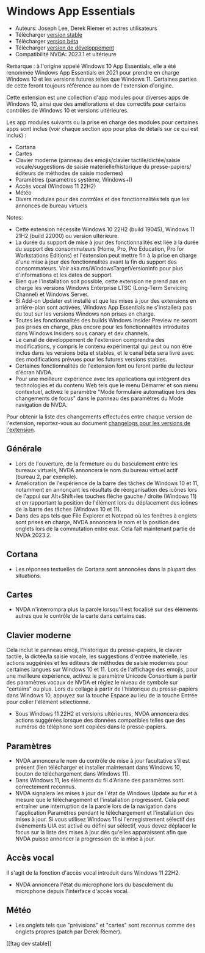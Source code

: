 # Windows App Essentials #

* Auteurs: Joseph Lee, Derek Riemer et autres utilisateurs
* Télécharger [version stable][1]
* Télécharger [version béta][2]
* Télécharger [version de développement][3]
* Compatibilité NVDA: 2023.1 et ultérieure

Remarque : à l'origine appelé Windows 10 App Essentials, elle a été renommée
Windows App Essentials en 2021 pour prendre en charge Windows 10 et les
versions futures telles que Windows 11. Certaines parties de cette feront
toujours référence au nom de l'extension d'origine.

Cette extension est une collection d'app modules pour diverses apps de
Windows 10, ainsi que des améliorations et des correctifs pour certains
contrôles de Windows 10 et versions ultérieures.

Les app modules suivants ou la prise en charge des modules pour certaines
apps sont inclus (voir chaque section app pour plus de détails sur ce qui
est inclus) :

* Cortana
* Cartes
* Clavier moderne (panneau des emojis/clavier tactile/dictée/saisie
  vocale/suggestions de saisie matérielle/historique du
  presse-papiers/éditeurs de méthodes de saisie modernes)
* Paramètres (paramètres système, Windows+I)
* Accès vocal (Windows 11 22H2)
* Météo
* Divers modules pour des contrôles et des fonctionnalités tels que les
  annonces de bureau virtuels

Notes:

* Cette extension nécessite Windows 10 22H2 (build 19045), Windows 11 21H2
  (build 22000) ou version ultérieure.
* La durée du support de mise à jour des fonctionnalités est liée à la durée
  du support des consommateurs (Home, Pro, Pro Education, Pro for
  Workstations Editions) et l'extension peut mettre fin à la prise en charge
  d'une mise à jour des fonctionnalités avant la fin du support des
  consommateurs. Voir aka.ms/WindowsTargetVersioninfo pour plus
  d'informations et les dates de support.
* Bien que l'installation soit possible, cette extension ne prend pas en
  charge les versions Windows Enterprise LTSC (Long-Term Servicing Channel)
  et Windows Server.
* Si Add-on Updater est installé et que les mises à jour des extensions en
  arrière-plan sont activées, Windows App Essentials ne s'installera pas du
  tout sur les versions Windows non prises en charge.
* Toutes les fonctionnalités des builds Windows Insider Preview ne seront
  pas prises en charge, plus encore pour les fonctionnalités introduites
  dans Windows Insiders sous canary et dev channels.
* Le canal de développement de l'extension comprendra des modifications, y
  compris le contenu expérimental qui peut ou non être inclus dans les
  versions béta et stables, et le canal béta sera livré avec des
  modifications prévues pour les futures versions stables.
* Certaines fonctionnalités de l'extension font ou feront partie du lecteur
  d'écran NVDA.
* Pour une meilleure expérience avec les applications qui intègrent des
  technologies et du contenu Web tels que le menu Démarrer et son menu
  contextuel, activez le paramètre "Mode formulaire automatique lors des
  changements de focus" dans le panneau des paramètres du Mode navigation de
  NVDA.

Pour obtenir la liste des changements effectuées entre chaque version de
l'extension, reportez-vous au document [changelogs pour les versions de
l'extension][4].

## Générale

* Lors de l'ouverture, de la fermeture ou du basculement entre les bureaux
  virtuels, NVDA annoncera le nom du bureau virtuel actif (bureau 2, par
  exemple).
* Amélioration de l'expérience de la barre des tâches de Windows 10 et 11,
  notamment en annonçant les résultats de réorganisation des icônes lors de
  l'appui sur Alt+Shift+les touches flèche gauche / droite (Windows 11) et
  en rapportant la position de l'élément lors du déplacement des icônes de
  la barre des tâches  (Windows 10 et 11).
* Dans des aps  tels que File Explorer et Notepad  où les fenêtres à onglets
  sont prises en charge, NVDA annoncera le nom et la position des onglets
  lors de la commutation entre eux. Cela fait maintenant partie de NVDA
  2023.2.

## Cortana

* Les réponses textuelles de Cortana sont annoncées dans la plupart des
  situations.

## Cartes

* NVDA n'interrompra plus la parole lorsqu'il est focalisé  sur des éléments
  autres que le contrôle de la carte dans certains cas.

## Clavier moderne

Cela inclut le panneau emoji, l'historique du presse-papiers, le clavier
tactile, la dictée/la saisie vocale, les suggestions d'entrée matérielle,
les actions suggérées et les éditeurs de méthodes de saisie modernes pour
certaines langues sur Windows 10 et 11. Lors de l'affichage des emojis, pour
une meilleure expérience, activez le paramètre Unicode Consortium à partir
des paramètres vocaux de NVDA et réglez le niveau de symbole sur "certains"
ou plus. Lors du collage à partir de l'historique du presse-papiers dans
Windows 10, appuyez sur la touche Espace au lieu de la touche Entrée pour
coller l'élément sélectionné.

* Sous Windows 11 22H2 et versions ultérieures, NVDA annoncera des actions
  suggérées lorsque des données compatibles telles que des numéros de
  téléphone sont copiées dans le presse-papiers.

## Paramètres

* NVDA annoncera le nom du contrôle de mise à jour facultative s'il est
  présent (lien télécharger et installer maintenant dans Windows 10, bouton
  de téléchargement dans Windows 11).
* Dans Windows 11, les éléments du fil d'Ariane des paramètres sont
  correctement reconnus.
* NVDA signalera les mises à jour de l'état de Windows Update au fur et à
  mesure que le téléchargement et l'installation progressent. Cela peut
  entraîner une interruption de la parole lors de la navigation dans
  l'application Paramètres pendant le téléchargement et l'installation des
  mises à jour. Si vous utilisez Windows 11 si l'enregistrement sélectif des
  événements UIA est activé ou défini sur sélectif, vous devez déplacer le
  focus sur la liste des mises à jour dès qu'elles apparaissent afin que
  NVDA puisse annoncer la progression de la mise à jour.

## Accès vocal

Il s'agit de la fonction d'accès vocal introduit dans Windows 11 22H2.

* NVDA annoncera l'état du microphone lors du basculement du microphone
  depuis l'interface d'accès vocal.

## Météo

* Les onglets tels que "prévisions" et "cartes" sont reconnus comme des
  onglets propres (patch par Derek Riemer).

[[!tag dev stable]]

[1]: https://www.nvaccess.org/addonStore/legacy?file=wintenApps

[2]: https://www.nvaccess.org/addonStore/legacy?file=wintenApps-beta

[3]: https://www.nvaccess.org/addonStore/legacy?file=wintenApps-dev

[4]: https://github.com/josephsl/wintenapps/wiki/w10changelog
